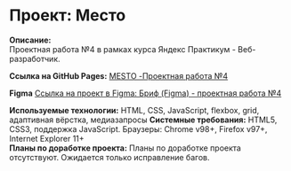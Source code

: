 # Проект: Место

**Описание:**  
Проектная работа №4 в рамках курса Яндекс Практикум - Веб-разработчик.  

**Ссылка на GitHub Pages:** [MESTO -Проектная работа №4 ](https://vitaliivn.github.io/mesto/index.html)

**Figma**
[Ссылка на проект в Figma: Бриф (Figma) - проектная работа №4](https://www.figma.com/file/2cn9N9jSkmxD84oJik7xL7/JavaScript.-Sprint-4?node-id=0%3A1)

**Используемые технологии:**  HTML, CSS, JavaScript, flexbox, grid, адаптивная вёрстка, медиазапросы
**Системные требования:** HTML5, CSS3, поддержка JavaScript. Браузеры: Chrome v98+, Firefox v97+, Internet Explorer 11+  
**Планы по доработке проекта:**  Планы по доработке проекта отсутствуют. Ожидается только исправление багов.  